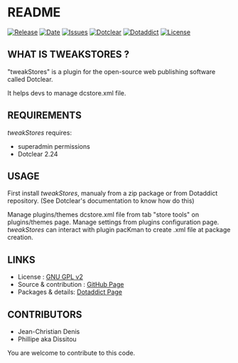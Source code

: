 # README

[![Release](https://img.shields.io/github/v/release/JcDenis/tweakStores)](https://github.com/JcDenis/tweakStores/releases)
[![Date](https://img.shields.io/github/release-date/JcDenis/tweakStores)](https://github.com/JcDenis/tweakStores/releases)
[![Issues](https://img.shields.io/github/issues/JcDenis/tweakStores)](https://github.com/JcDenis/tweakStores/issues)
[![Dotclear](https://img.shields.io/badge/dotclear-v2.24-blue.svg)](https://fr.dotclear.org/download)
[![Dotaddict](https://img.shields.io/badge/dotaddict-official-green.svg)](https://plugins.dotaddict.org/dc2/details/tweakStores)
[![License](https://img.shields.io/github/license/JcDenis/tweakStores)](https://github.com/JcDenis/tweakStores/blob/master/LICENSE)

## WHAT IS TWEAKSTORES ?

"tweakStores" is a plugin for the open-source 
web publishing software called Dotclear.

It helps devs to manage dcstore.xml file.

## REQUIREMENTS

 _tweakStores_ requires: 

  * superadmin permissions
  * Dotclear 2.24 

## USAGE

First install _tweakStores_, manualy from a zip package or from 
Dotaddict repository. (See Dotclear's documentation to know how do this)

Manage plugins/themes dcstore.xml file from tab "store tools" on plugins/themes page.
Manage settings from plugins configuration page.
_tweakStores_ can interact with plugin pacKman to create .xml file at
package creation.

## LINKS

 * License : [GNU GPL v2](https://www.gnu.org/licenses/old-licenses/lgpl-2.0.html)
 * Source & contribution : [GitHub Page](https://github.com/JcDenis/tweakStores)
 * Packages & details:  [Dotaddict Page](https://plugins.dotaddict.org/dc2/details/tweakStores)

## CONTRIBUTORS

 * Jean-Christian Denis
 * Phillipe aka Dissitou

 You are welcome to contribute to this code.